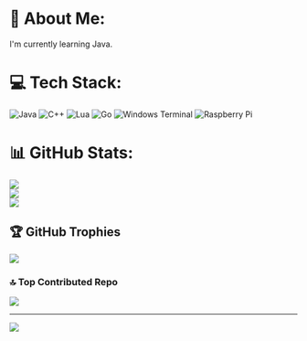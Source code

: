 # 💫 About Me:
I'm currently learning Java.


# 💻 Tech Stack:
![Java](https://img.shields.io/badge/java-%23ED8B00.svg?style=for-the-badge&logo=openjdk&logoColor=white) ![C++](https://img.shields.io/badge/c++-%2300599C.svg?style=for-the-badge&logo=c%2B%2B&logoColor=white) ![Lua](https://img.shields.io/badge/lua-%232C2D72.svg?style=for-the-badge&logo=lua&logoColor=white) ![Go](https://img.shields.io/badge/go-%2300ADD8.svg?style=for-the-badge&logo=go&logoColor=white) ![Windows Terminal](https://img.shields.io/badge/Windows%20Terminal-%234D4D4D.svg?style=for-the-badge&logo=windows-terminal&logoColor=white) ![Raspberry Pi](https://img.shields.io/badge/-Raspberry_Pi-C51A4A?style=for-the-badge&logo=Raspberry-Pi)
# 📊 GitHub Stats:
![](https://github-readme-stats.vercel.app/api?username=flxwl3ss&theme=dark&hide_border=false&include_all_commits=false&count_private=false)<br/>
![](https://github-readme-streak-stats.herokuapp.com/?user=flxwl3ss&theme=dark&hide_border=false)<br/>
![](https://github-readme-stats.vercel.app/api/top-langs/?username=flxwl3ss&theme=dark&hide_border=false&include_all_commits=false&count_private=false&layout=compact)

## 🏆 GitHub Trophies
![](https://github-profile-trophy.vercel.app/?username=flxwl3ss&theme=radical&no-frame=true&no-bg=true&margin-w=4)

### 🔝 Top Contributed Repo
![](https://github-contributor-stats.vercel.app/api?username=flxwl3ss&limit=5&theme=dark&combine_all_yearly_contributions=true)

---
[![](https://visitcount.itsvg.in/api?id=flxwl3ss&icon=9&color=5)](https://visitcount.itsvg.in)

<!-- Proudly created with GPRM ( https://gprm.itsvg.in ) -->